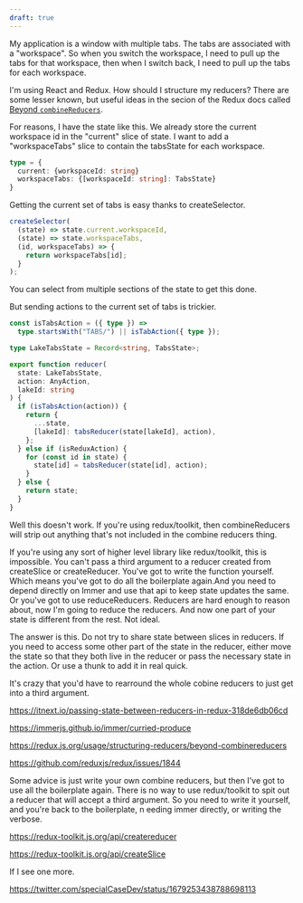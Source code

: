 ```yaml
---
draft: true
---
```


My application is a window with multiple tabs. The tabs are associated with a "workspace". So when you switch the workspace, I need to pull up the tabs for that workspace, then when I switch back, I need to pull up the tabs for each workspace.

I'm using React and Redux. How should I structure my reducers? There are some lesser known, but useful ideas in the secion of the Redux docs called [Beyond `combineReducers`](https://redux.js.org/usage/structuring-reducers/beyond-combinereducers).

For reasons, I have the state like this. We already store the current workspace id in the "current" slice of state. I want to add a "workspaceTabs" slice to contain the tabsState for each workspace.

```ts
type = {
  current: {workspaceId: string}
  workspaceTabs: {[workspaceId: string]: TabsState}
}
```

Getting the current set of tabs is easy thanks to createSelector.

```ts
createSelector(
  (state) => state.current.workspaceId,
  (state) => state.workspaceTabs,
  (id, workspaceTabs) => {
    return workspaceTabs[id];
  }
);
```

You can select from multiple sections of the state to get this done.

But sending actions to the current set of tabs is trickier.

```ts
const isTabsAction = ({ type }) =>
  type.startsWith("TABS/") || isTabAction({ type });

type LakeTabsState = Record<string, TabsState>;

export function reducer(
  state: LakeTabsState,
  action: AnyAction,
  lakeId: string
) {
  if (isTabsAction(action)) {
    return {
      ...state,
      [lakeId]: tabsReducer(state[lakeId], action),
    };
  } else if (isReduxAction) {
    for (const id in state) {
      state[id] = tabsReducer(state[id], action);
    }
  } else {
    return state;
  }
}
```

Well this doesn't work. If you're using redux/toolkit, then combineReducers will strip out anything that's not included in the combine reducers thing.

If you're using any sort of higher level library like redux/toolkit, this is impossible. You can't pass a third argument to a reducer created from createSlice or createReducer. You've got to write the function yourself. Which means you've got to do all the boilerplate again.And you need to depend directly on Immer and use that api to keep state updates the same. Or you've got to use reduceReducers. Reducers are hard enough to reason about, now I'm going to reduce the reducers. And now one part of your state is different from the rest. Not ideal.

The answer is this. Do not try to share state between slices in reducers. If you need to access some other part of the state in the reducer, either move the state so that they both live in the reducer or pass the necessary state in the action. Or use a thunk to add it in real quick.

It's crazy that you'd have to rearround the whole cobine reducers to just get into a third argument.

https://itnext.io/passing-state-between-reducers-in-redux-318de6db06cd

https://immerjs.github.io/immer/curried-produce

https://redux.js.org/usage/structuring-reducers/beyond-combinereducers

https://github.com/reduxjs/redux/issues/1844

Some advice is just write your own combine reducers, but then I've got to use all the boilerplate again. There is no way to use redux/toolkit to spit out a reducer that will accept a third argument. So you need to write it yourself, and you're back to the boilerplate, n eeding immer directly, or writing the verbose.

https://redux-toolkit.js.org/api/createreducer

https://redux-toolkit.js.org/api/createSlice

If I see one more.

https://twitter.com/specialCaseDev/status/1679253438788698113
